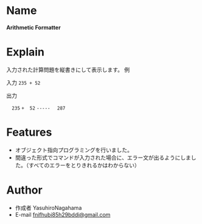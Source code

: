 # Name

**Arithmetic Formatter**

# Explain

入力された計算問題を縦書きにして表示します。
例

入力
`235 + 52`

出力

`  235`
`+  52`
`-----`
`  287`

# Features

* オブジェクト指向プログラミングを行いました。
* 間違った形式でコマンドが入力された場合に、エラー文が出るようにしました。（すべてのエラーをとりきれるかはわからない）

# Author

* 作成者 YasuhiroNagahama
* E-mail fnifhubi85h29bddi@gmail.com
